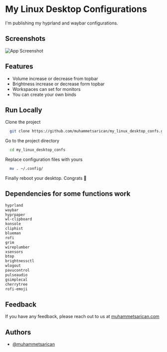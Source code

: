 # My Linux Desktop Configurations

I'm publishing my hyprland and waybar configurations.



## Screenshots

![App Screenshot](https://i.imgur.com/f3veigq.png)


## Features

- Volume increase or decrease from topbar
- Brightness increase or decrease form topbar
- Workspaces can set for monitors
- You can create your own binds


## Run Locally

Clone the project

```bash
  git clone https://github.com/muhammetsarican/my_linux_desktop_confs.git
```

Go to the project directory

```bash
  cd my_linux_desktop_confs
```

Replace configuration files with yours

```bash
  mv . ~/.config/
```

Finally reboot your desktop. Congrats 🎉


## Dependencies for some functions work

```bash
hyprland
waybar
hyprpaper
wl-clipboard
konsole
cliphist
blueman
rofi
grim
wireplumber
xsensors
btop
brightnessctl
wlogout
pavucontrol
pulseaudio
gsimplecal
cherrytree
rofi-emoji
```
## Feedback

If you have any feedback, please reach out to us at [muhammetsarican.com](https://muhammetsarican.com/contact)


## Authors

- [@muhammetsarican](https://www.github.com/muhammetsarican)


